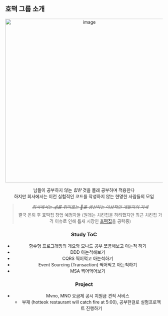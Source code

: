 ## 호떡 그룹 소개

<center>
<img width="522" alt="image" src="https://user-images.githubusercontent.com/55491354/185733524-fe813474-0efd-4541-bcdb-58f7da51bc37.png">
<center />

남들이 공부하지 않는 *힙한* 것을 몰래 공부하며 적용한다  
하지만 회사에서는 이런 실험적인 코드를 작성하지 않는 현명한 사람들의 모임 
> ~~*회사에서는 💰를 취미로는 💩을 생산하는 이상적인 개발자의 자세*~~  
> 결국 은퇴 후 호떡집 창업 예정자들 (원래는 치킨집을 하려했지만 최근 치킨집 가격 이슈로 인해 틈새 시장인 [호떡집](https://www.youtube.com/watch?v=QsLcW6Exs80)을 공략중)  


### Study ToC 
- 함수형 프로그래밍의 개요와 모나드 공부 쪼끔해보고 아는척 하기
- DDD 아는척해보기
- CQRS 찍어먹고 아는척하기
- Event Sourcing (Transaction) 찍어먹고 아는척하기
- MSA 찍어먹어보기



### Project
- Mvno, MNO 요금제 공시 지원금 견적 서비스
  - 부재 (hotteok restaurant will catch fire at 5:00), 공부한걸로 실험프로젝트 진행하기
